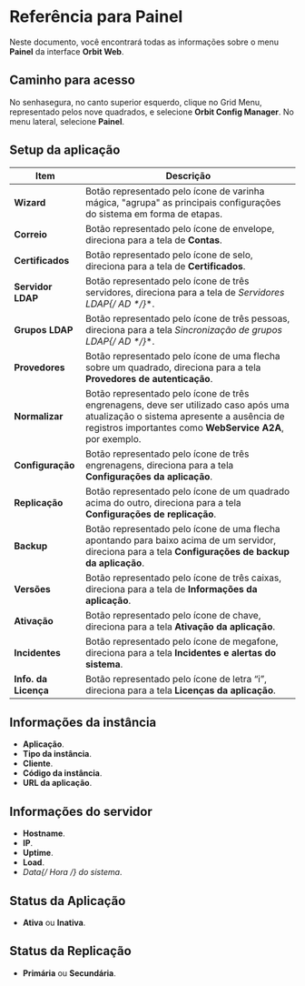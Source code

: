 # Referência para Painel

Neste documento, você encontrará todas as informações sobre o menu **Painel** da interface **Orbit Web**.

## Caminho para acesso
No senhasegura, no canto superior esquerdo, clique no Grid Menu, representado pelos nove quadrados, e selecione **Orbit Config Manager**.
No menu lateral, selecione **Painel**.

## Setup da aplicação
| Item          | Descrição                                                                                          |
|---------------|----------------------------------------------------------------------------------------------------|
| **Wizard**        | Botão representado pelo ícone de varinha mágica, "agrupa" as principais configurações do sistema em forma de etapas.    |
| **Correio**       | Botão representado pelo ícone de envelope, direciona para a tela de **Contas**.                        |
| **Certificados**  | Botão representado pelo ícone de selo, direciona para a tela de **Certificados**.                       |
| **Servidor LDAP** | Botão representado pelo ícone de três servidores, direciona para a tela de **Servidores LDAP{/* AD */}**.      |
| **Grupos LDAP**   | Botão representado pelo ícone de três pessoas, direciona para a tela **Sincronização de grupos LDAP{/* AD */}**.|
| **Provedores**    | Botão representado pelo ícone de uma flecha sobre um quadrado, direciona para a tela **Provedores de autenticação**.|
| **Normalizar**    | Botão representado pelo ícone de três engrenagens, deve ser utilizado caso após uma atualização o sistema apresente a ausência de registros importantes como **WebService A2A**, por exemplo.|
| **Configuração**  | Botão representado pelo ícone de três engrenagens, direciona para a tela **Configurações da aplicação**.|
| **Replicação**    | Botão representado pelo ícone de um quadrado acima do outro, direciona para a tela **Configurações de replicação**.|
| **Backup**        | Botão representado pelo ícone de uma flecha apontando para baixo acima de um servidor, direciona para a tela **Configurações de backup da aplicação**.|
| **Versões**       | Botão representado pelo ícone de três caixas, direciona para a tela de **Informações da aplicação**.   |
| **Ativação**      | Botão representado pelo ícone de chave, direciona para a tela **Ativação da aplicação**.                |
| **Incidentes**    | Botão representado pelo ícone de megafone, direciona para a tela **Incidentes e alertas do sistema**.  |
| **Info. da Licença** | Botão representado pelo ícone de letra “i”, direciona para a tela **Licenças da aplicação**. |

## Informações da instância
- **Aplicação**.
- **Tipo da instância**.
- **Cliente**.
- **Código da instância**.
- **URL da aplicação**.

## Informações do servidor
- **Hostname**.
- **IP**.
- **Uptime**.
- **Load**.
- **Data{/* Hora */} do sistema**.

## Status da Aplicação
- **Ativa** ou **Inativa**.

## Status da Replicação
- **Primária** ou **Secundária**.
